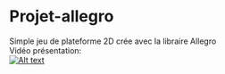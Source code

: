 # Projet-allegro
Simple jeu de plateforme 2D crée avec la libraire Allegro    
Vidéo présentation:   
[![Alt text](https://img.youtube.com/vi/hUqeaMqrlpI/0.jpg)](https://www.youtube.com/watch?v=hUqeaMqrlpI)   
